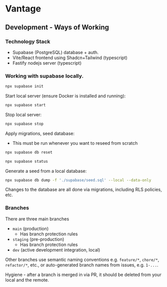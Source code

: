 # Vantage



## Development - Ways of Working

### Technology Stack
- Supabase (PostgreSQL) database + auth.
- Vite/React frontend using Shadcn+Tailwind (typescript)
- Fastify nodejs server (typescript)


### Working with supabase locally.

```bash
npx supabase init
```

Start local server (ensure Docker is installed and running):
```bash
npx supabase start
```

Stop local server:
```bash
npx supabase stop
```


Apply migrations, seed database:
- This must be run whenever you want to reseed from scratch
```bash
npx supabase db reset
```

```bash
npx supabase status
```

Generate a seed from a local database:
```bash
npx supabase db dump -f './supabase/seed.sql' --local --data-only
```

Changes to the database are all done via migrations, including RLS policies, etc.




### Branches
There are three main branches
- `main` (production)
  - Has branch protection rules
- `staging` (pre-production)
  - Has branch protection rules
- `dev` (active development integration, local)

Other branches use semantic naming conventions e.g. `feature/*`, `chore/*`, `refactor/*`, etc., or auto-generated branch names from issues, e.g. `1-...`.

Hygiene - after a branch is merged in via PR, it should be deleted from your local and the remote.